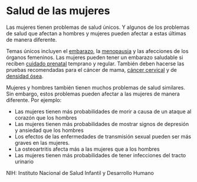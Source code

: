 Salud de las mujeres
====================


Las mujeres tienen problemas de salud únicos. Y algunos de los problemas de salud que afectan a hombres y mujeres pueden afectar a estas últimas de manera diferente. 


Temas únicos incluyen el [embarazo](https://medlineplus.gov/spanish/pregnancy.html), la [menopausia](https://medlineplus.gov/spanish/menopause.html) y las afecciones de los órganos femeninos. Las mujeres pueden tener un embarazo saludable si reciben [cuidado prenatal](https://medlineplus.gov/spanish/prenatalcare.html) temprano y regular. También deben hacerse las pruebas recomendadas para el cáncer de mama, [cáncer cervical](https://medlineplus.gov/spanish/cervicalcancerscreening.html) y de [densidad ósea](https://medlineplus.gov/spanish/bonedensity.html). 


Mujeres y hombres también tienen muchos problemas de salud similares. Sin embargo, estos problemas pueden afectar a las mujeres de manera diferente. Por ejemplo:


* Las mujeres tienen más probabilidades de morir a causa de un ataque al corazón que los hombres
* Las mujeres tienen más probabilidades de mostrar signos de depresión y ansiedad que los hombres
* Los efectos de las enfermedades de transmisión sexual pueden ser más graves en las mujeres.
* La osteoartritis afecta más a las mujeres que a los hombres
* Las mujeres tienen más probabilidades de tener infecciones del tracto urinario


NIH: Instituto Nacional de Salud Infantil y Desarrollo Humano

